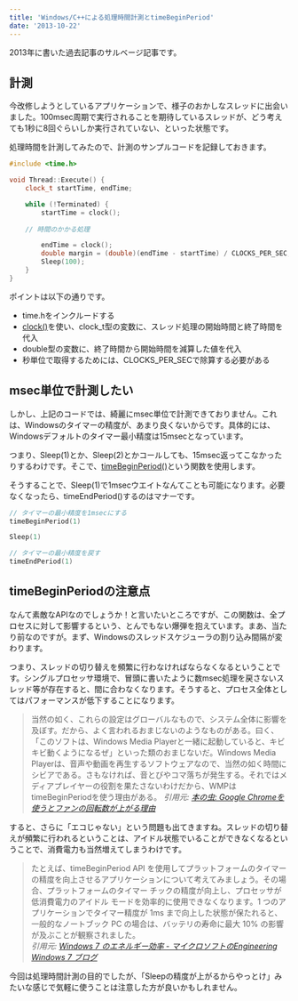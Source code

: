 ```yaml
---
title: 'Windows/C++による処理時間計測とtimeBeginPeriod'
date: '2013-10-22'
---
```


2013年に書いた過去記事のサルベージ記事です。

## 計測

今改修しようとしているアプリケーションで、様子のおかしなスレッドに出会いました。100msec周期で実行されることを期待しているスレッドが、どう考えても1秒に8回ぐらいしか実行されていない、といった状態です。


処理時間を計測してみたので、計測のサンプルコードを記録しておきます。

```cpp
#include <time.h>

void Thread::Execute() {
    clock_t startTime, endTime;

    while (!Terminated) {
        startTime = clock();
        
	// 時間のかかる処理

        endTime = clock();
        double margin = (double)(endTime - startTime) / CLOCKS_PER_SEC;
        Sleep(100);
    }
}
```

ポイントは以下の通りです。

- time.hをインクルードする
- [clock()](http://www9.plala.or.jp/sgwr-t/lib/clock.html)を使い、clock_t型の変数に、スレッド処理の開始時間と終了時間を代入
- double型の変数に、終了時間から開始時間を減算した値を代入
- 秒単位で取得するためには、CLOCKS_PER_SECで除算する必要がある

## msec単位で計測したい

しかし、上記のコードでは、綺麗にmsec単位で計測できておりません。これは、Windowsのタイマーの精度が、あまり良くないからです。具体的には、Windowsデフォルトのタイマー最小精度は15msecとなっています。


つまり、Sleep(1)とか、Sleep(2)とかコールしても、15msec返ってこなかったりするわけです。そこで、[timeBeginPeriod()](https://docs.microsoft.com/en-us/previous-versions/windows/?redirectedfrom=MSDN)という関数を使用します。

そうすることで、Sleep(1)で1msecウエイトなんてことも可能になります。必要なくなったら、timeEndPeriod()するのはマナーです。

```cpp
// タイマーの最小精度を1msecにする
timeBeginPeriod(1)

Sleep(1)

// タイマーの最小精度を戻す
timeEndPeriod(1)
```

## timeBeginPeriodの注意点

なんて素敵なAPIなのでしょうか！と言いたいところですが、この関数は、全プロセスに対して影響するという、とんでもない爆弾を抱えています。まあ、当たり前なのですが。まず、Windowsのスレッドスケジューラの割り込み間隔が変わります。


つまり、スレッドの切り替えを頻繁に行わなければならなくなるということです。シングルプロセッサ環境で、冒頭に書いたように数msec処理を戻さないスレッド等が存在すると、間に合わなくなります。そうすると、プロセス全体としてはパフォーマンスが低下することになります。

> 当然の如く、これらの設定はグローバルなもので、システム全体に影響を及ぼす。だから、よく言われるおまじないのようなものがある。曰く、「このソフトは、Windows Media Playerと一緒に起動していると、キビキビ動くようになるぜ」といった類のおまじないだ。Windows Media Playerは、音声や動画を再生するソフトウェアなので、当然の如く時間にシビアである。さもなければ、音とびやコマ落ちが発生する。それではメディアプレイヤーの役割を果たさないわけだから、WMPはtimeBeginPeriodを使う理由がある。
<cite>引用元: [本の虫: Google Chromeを使うとファンの回転数が上がる理由](https://cpplover.blogspot.com/2008/09/google-chrome_10.html)</cite>

すると、さらに「エコじゃない」という問題も出てきますね。スレッドの切り替えが頻繁に行われるということは、アイドル状態でいることができなくなるということで、消費電力も当然増えてしまうわけです。

> たとえば、timeBeginPeriod API を使用してプラットフォームのタイマーの精度を向上させるアプリケーションについて考えてみましょう。その場合、プラットフォームのタイマー チックの精度が向上し、プロセッサが低消費電力のアイドル モードを効率的に使用できなくなります。1 つのアプリケーションでタイマー精度が 1ms まで向上した状態が保たれると、一般的なノートブック PC の場合は、バッテリの寿命に最大 10% の影響が及ぶことが観察されました。  
<cite>引用元: [Windows 7 のエネルギー効率 - マイクロソフトのEngineering Windows 7 ブログ](https://docs.microsoft.com/ja-jp/archive/blogs/)</cite>

今回は処理時間計測の目的でしたが、「Sleepの精度が上がるからやっとけ」みたいな感じで気軽に使うことは注意した方が良いかもしれません。
